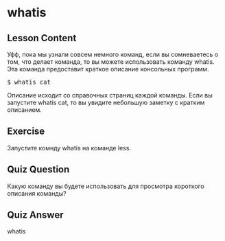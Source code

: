 # whatis

## Lesson Content

Уфф, пока мы узнали совсем немного команд, если вы сомневаетесь о том, что делает команда, то вы можете использовать команду whatis. Эта команда предоставит краткое описание консольных программ.

<pre>$ whatis cat</pre>

Описание исходит со справочных страниц каждой команды. Если вы запустите whatis cat, то вы увидите небольшую заметку с кратким описанием.

## Exercise

Запустите комнду whatis на команде less.

## Quiz Question

Какую команду вы будете использовать для просмотра короткого описания команды?

## Quiz Answer

whatis